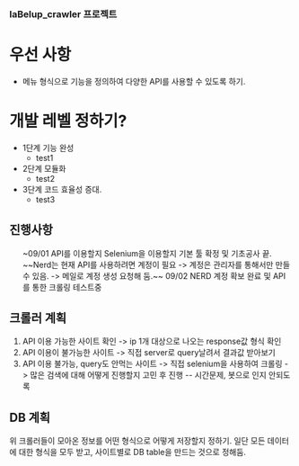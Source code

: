 ### laBelup_crawler 프로젝트

# 우선 사항 

- 메뉴 형식으로 기능을 정의하여 다양한 API를 사용할 수 있도록 하기.

# 개발 레벨 정하기?

- 1단계 기능 완성
    - test1
- 2단계 모듈화 
    - test2
- 3단계 코드 효율성 증대.
    - test3

## 진행사항

<list>
<ul>
~09/01 API를 이용할지 Selenium을 이용할지 기본 툴 확정 및 기초공사 끝.
~~Nerd는 현재 API를 사용하려면 계정이 필요 -> 계정은 관리자를 통해서만 만들 수 있음. -> 메일로 계정 생성 요청해 둠.~~
09/02 NERD 계정 확보 완료 및 API를 통한 크롤링 테스트중
</ul>
</list>

## 크롤러 계획

1. API 이용 가능한 사이트 확인 -> ip 1개 대상으로 나오는 response값 형식 확인
2. API 이용이 불가능한 사이트 -> 직접 server로 query날려서 결과값 받아보기
3. API 이용 불가능, query도 안먹는 사이트 -> 직접 selenium을 사용하여 크롤링 -> 많은 검색에 대해 어떻게 진행할지 고민 후 진행
 -- 시간문제, 봇으로 인지 안되도록

## DB 계획

위 크롤러들이 모아온 정보를 어떤 형식으로 어떻게 저장할지 정하기.
일단 모든 데이터에 대한 형식을 모두 받고, 사이트별로 DB table을 만드는 것으로 정해둠.

